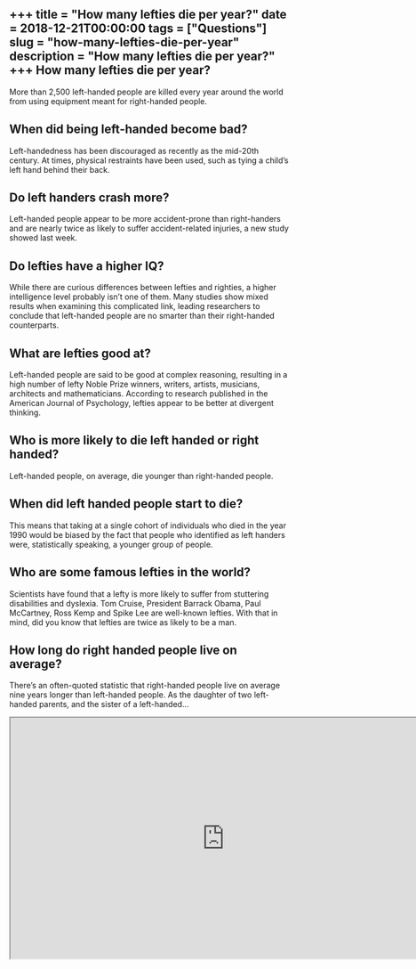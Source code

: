 +++
title = "How many lefties die per year?"
date = 2018-12-21T00:00:00
tags = ["Questions"]
slug = "how-many-lefties-die-per-year"
description = "How many lefties die per year?"
+++
How many lefties die per year?
------------------------------

More than 2,500 left-handed people are killed every year around the world from using equipment meant for right-handed people.

When did being left-handed become bad?
--------------------------------------

Left-handedness has been discouraged as recently as the mid-20th century. At times, physical restraints have been used, such as tying a child’s left hand behind their back.

Do left handers crash more?
---------------------------

Left-handed people appear to be more accident-prone than right-handers and are nearly twice as likely to suffer accident-related injuries, a new study showed last week.

Do lefties have a higher IQ?
----------------------------

While there are curious differences between lefties and righties, a higher intelligence level probably isn’t one of them. Many studies show mixed results when examining this complicated link, leading researchers to conclude that left-handed people are no smarter than their right-handed counterparts.

What are lefties good at?
-------------------------

Left-handed people are said to be good at complex reasoning, resulting in a high number of lefty Noble Prize winners, writers, artists, musicians, architects and mathematicians. According to research published in the American Journal of Psychology, lefties appear to be better at divergent thinking.

Who is more likely to die left handed or right handed?
------------------------------------------------------

Left-handed people, on average, die younger than right-handed people.

When did left handed people start to die?
-----------------------------------------

This means that taking at a single cohort of individuals who died in the year 1990 would be biased by the fact that people who identified as left handers were, statistically speaking, a younger group of people.

Who are some famous lefties in the world?
-----------------------------------------

Scientists have found that a lefty is more likely to suffer from stuttering disabilities and dyslexia. Tom Cruise, President Barrack Obama, Paul McCartney, Ross Kemp and Spike Lee are well-known lefties. With that in mind, did you know that lefties are twice as likely to be a man.

How long do right handed people live on average?
------------------------------------------------

There’s an often-quoted statistic that right-handed people live on average nine years longer than left-handed people. As the daughter of two left-handed parents, and the sister of a left-handed…

<iframe allow="accelerometer; autoplay; clipboard-write; encrypted-media; gyroscope; picture-in-picture" allowfullscreen="" class="__youtube_prefs__  epyt-is-override  no-lazyload" data-no-lazy="1" data-origheight="433" data-origwidth="770" data-skipgform_ajax_framebjll="" height="433" id="_ytid_46652" loading="lazy" src="https://www.youtube.com/embed/NPvMUpcxPSA?enablejsapi=1&autoplay=0&cc_load_policy=0&cc_lang_pref=&iv_load_policy=1&loop=0&modestbranding=0&rel=1&fs=1&playsinline=0&autohide=2&theme=dark&color=red&controls=1&" title="YouTube player" width="770"></iframe>
